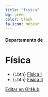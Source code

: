 ```yaml
---
title: "física"
bg: green
color: black
fa-icon: meteor
---
```

#### Departamento de
# Física

<!---
No poner los links de t.joinchat directamente,
>>>> NO USAR https://www.protectyourlinks.com/ <<<<
En lugar de https://t.me/joinchat/SaraSasasa-sa poner j/SaraSasasa-sa
-->

*  {:.btn} <i class="fas fa-train"></i> [Física I](j/A70cpFOoop3n5xJR50KX5g)
*  {:.btn} <i class="fas fa-bolt"></i> [Física II](j/DMszTkoo96C2ftlVsorfqw)

<span class="editongithub">
	<a href="{{site.github.repository_url}}/blob/master/{{page.path}}">
		<i class="fas fa-pen"></i> Editar en GitHub
	</a>
</span>
